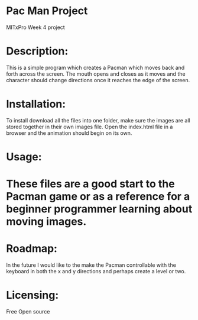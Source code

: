 <h1>
  Pac Man Project
</h1>

MITxPro Week 4 project

<h1>
  Description:
</h1>

This is a simple program which creates a Pacman which moves back and forth across the screen. The mouth opens and closes as it moves and the character should change directions once it reaches the edge of the screen. 

<h1>
  Installation:
</h1>

To install download all the files into one folder, make sure the images are all stored together in their own images file. Open the index.html file in a browser and the animation should begin on its own. 

<h1>
  Usage:
<h1>
  These files are a good start to the Pacman game or as a reference for a beginner programmer learning about moving images. 
  </h1>
  
  <h1>
  Roadmap:
  </h1>
  
  In the future I would like to the make the Pacman controllable with the keyboard in both the x and y directions and perhaps create a level or two. 
  
  <h1>
  Licensing:
  </h1>
  
  Free Open source 
